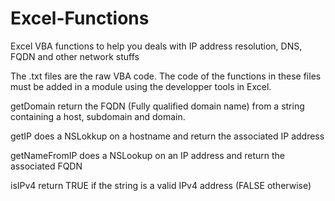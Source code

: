 # Excel-Functions
Excel VBA functions to help you deals with IP address resolution, DNS, FQDN and other network stuffs

The .txt files are the raw VBA code. The code of the functions in these files must be added in a module using the developper tools in Excel.

getDomain return the FQDN (Fully qualified domain name) from a string containing a host, subdomain and domain.

getIP does a NSLokkup on a hostname and return the associated IP address

getNameFromIP does a NSLookup on an IP address and return the associated FQDN

isIPv4 return TRUE if the string is a valid IPv4 address (FALSE otherwise)

